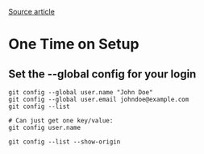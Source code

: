 [Source article](https://git-scm.com/book/en/v2/Getting-Started-First-Time-Git-Setup)

# One Time on Setup
## Set the --global config for your login 
~~~
git config --global user.name "John Doe"
git config --global user.email johndoe@example.com
git config --list

# Can just get one key/value:
git config user.name

git config --list --show-origin
~~~
